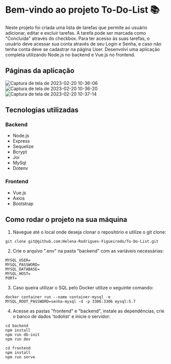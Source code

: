 # Bem-vindo ao projeto To-Do-List 📚

Neste projeto foi criada uma lista de tarefas que permite ao usuário adicionar, editar e excluir tarefas. A tarefa pode ser marcada como "Concluída"
através do checkbox. Para ter acesso às suas tarefas, o usuário deve acessar sua conta através de seu Login e Senha, e caso não tenha conta deve se cadastrar
na página User.
Desenvolvi uma aplicação completa utilizando Node.js no backend e Vue.js no frontend.

## Páginas da aplicação

![Captura de tela de 2023-02-20 10-36-06](https://user-images.githubusercontent.com/99517204/220123369-5a3bbc78-1a2e-409b-8004-127bd525f946.png)
![Captura de tela de 2023-02-20 10-36-20](https://user-images.githubusercontent.com/99517204/220123403-71d2bb48-76b0-4296-8160-8c4f5d4c6266.png)
![Captura de tela de 2023-02-20 10-37-14](https://user-images.githubusercontent.com/99517204/220123433-648c0ada-10c7-4c6b-9fe2-ffce0e7ed4c0.png)

## Tecnologias utilizadas

### Backend
* Node.js
* Express
* Sequelize
* Bcrypt
* Joi
* MySql
* Dotenv

### Frontend
* Vue.js
* Axios
* Bootstrap

## Como rodar o projeto na sua máquina 

1. Navegue até o local onde deseja clonar o repositório e utilize o git clone:
```
git clone git@github.com:Helena-Rodrigues-Figueiredo/To-Do-List.git
```
2. Crie o arquivo ".env" na pasta "backend" com as variáveis necessárias:
```
MYSQL_USER=
MYSQL_PASSWORD=
MYSQL_DATABASE=
MYSQL_HOST=
PORT=
```
3. Caso queira utilizar o SQL pelo Docker utilize o seguinte comando:
```
docker container run --name container-mysql -e MYSQL_ROOT_PASSWORD=senha-mysql -d -p 3306:3306 mysql:5.7
```

4. Acesse as pastas "frontend" e "backend", instale as dependências, crie o banco de dados 'todolist' e inicie o servidor:
```
cd backend
npm install
npm run db-init
npm run dev
```
```
cd frontend
npm install
npm run serve
```

